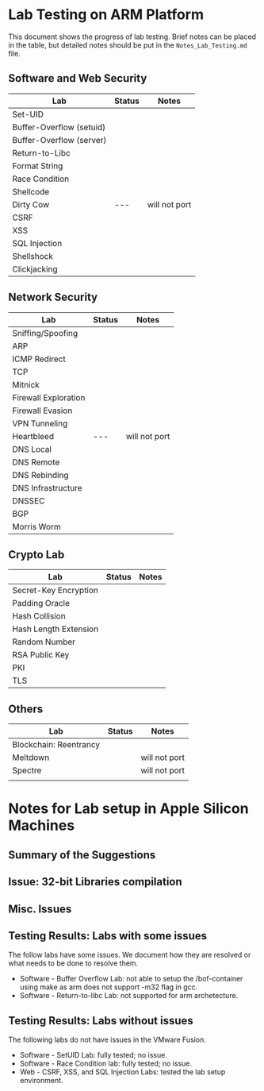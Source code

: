 # Lab Testing on ARM Platform

This document shows the progress of lab testing. 
Brief notes can be placed in the table, but detailed
notes should be put in the `Notes_Lab_Testing.md` file. 

## Software and Web Security 

| Lab | Status | Notes |
| --- | --- | --- |
| Set-UID                   |                  |    |
| Buffer-Overflow (setuid)  |                  |    |
| Buffer-Overflow (server)  |                  |    |
| Return-to-Libc   |                  |             |
| Format String   |                  |             |
| Race Condition  |                  |             |
| Shellcode       |                  |                  |
| Dirty Cow       |  ---             | will not port    |
| CSRF | | |
| XSS | | |
| SQL Injection | | |
| Shellshock | | |
| Clickjacking | | |

## Network Security 

| Lab | Status | Notes |
| --- | --- | --- |
| Sniffing/Spoofing | | |
| ARP | | |
| ICMP Redirect | | |
| TCP | | |
| Mitnick | | |
| Firewall Exploration | | |
| Firewall Evasion | | |
| VPN Tunneling | | |
| Heartbleed | --- | will not port |
| DNS Local | | |
| DNS Remote | | |
| DNS Rebinding | | |
| DNS Infrastructure | | |
| DNSSEC | | |
| BGP | | |
| Morris Worm | | |

## Crypto Lab 

| Lab | Status | Notes |
| --- | --- | --- |
| Secret-Key Encryption | | |
| Padding Oracle | | |
| Hash Collision | | |
| Hash Length Extension | | |
| Random Number | | |
| RSA Public Key | | |
| PKI | | |
| TLS | | |


## Others

| Lab | Status | Notes |
| --- | --- | --- |
| Blockchain: Reentrancy | | | 
| Meltdown | | will not port | 
| Spectre  | | will not port | 
| | | | 
# Notes for Lab setup in Apple Silicon Machines


## Summary of the Suggestions




## Issue: 32-bit Libraries compilation



## Misc. Issues



## Testing Results: Labs with some issues

The follow labs have some issues. We document how they are 
resolved or what needs to be done to resolve them. 

- Software - Buffer Overflow Lab: not able to setup the /bof-container using make as arm does not support -m32 flag in gcc.
- Software - Return-to-libc Lab: not supported for arm archetecture.



## Testing Results: Labs without issues 

The following labs do not have issues in the VMware Fusion.

- Software - SetUID Lab: fully tested; no issue.
- Software - Race Condition lab: fully tested; no issue.
- Web - CSRF, XSS, and SQL Injection Labs: tested the lab setup environment. 

